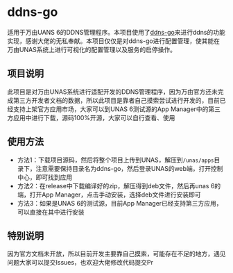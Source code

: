 # ddns-go

适用于万由UANS 6的DDNS管理程序。本项目使用了[ddns-go](https://github.com/jeessy2/ddns-go)来进行ddns的功能实现，感谢大佬的无私奉献。本项目仅仅是对ddns-go进行配置管理，使其能在万由UNAS系统上进行可视化的配置管理以及服务的启停操作。

## 项目说明

此项目是对万由UNAS系统进行适配开发的DDNS管理程序，因为万由官方还未完成第三方开发者文档的数据，所以此项目是靠者自己摸索尝试进行开发的，目前已经支持上架官方应用市场，大家可以到UNAS 6测试源的App Manager中的第三方应用中进行下载，源码100%开源，大家可以自行查看、使用

## 使用方法

- 方法1：下载项目源码，然后将整个项目上传到UNAS，解压到`/unas/apps`目录下，注意需要保持目录名为ddns-go，然后登录UNAS的web端，打开控制中心，即可找到应用
- 方法2：在release中下载编译好的zip，解压得到deb文件，然后再unas 6的端，打开App Manager，点击手动安装，选择deb文件进行安装即可
- 方法3：如果是UNAS 6的测试源，目前App Manager已经支持第三方应用，可以直接在其中进行安装

## 特别说明

因为官方文档未开放，所以目前开发主要靠自己摸索，可能存在不足的地方，遇见问题大家可以提交Issues，也欢迎大佬修改代码提交Pr
